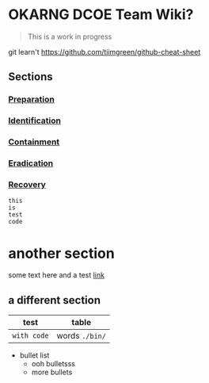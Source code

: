# OKARNG DCOE Team Wiki?


> This is a work in progress

git learn't https://github.com/tiimgreen/github-cheat-sheet

## Sections

### [Preparation](https://github.com/sakya02/dcoe/tree/master/1.Preparation)
### [Identification](https://github.com/sakya02/dcoe/tree/master/2.Identification)
### [Containment](https://github.com/sakya02/dcoe/tree/master/3.Containment)
### [Eradication](https://github.com/sakya02/dcoe/tree/master/4.Eradication)
### [Recovery](https://github.com/sakya02/dcoe/tree/master/5.Recovery)


```
this
is
test
code

```
# another section
some text here and a test [link](https://google.com)

## a different section
|test | table|
|---|---|
|`with code` |words `./bin/`|

* bullet list
  * ooh bulletsss
  * more bullets
